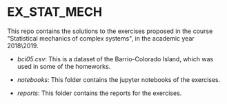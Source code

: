 # EX_STAT_MECH

This repo contains the solutions to the exercises proposed in the course "Statistical mechanics of complex systems", in the academic year 2018\2019.

- *bci05.csv*: This is a dataset of the Barrio-Colorado Island, which was used in some of the homeworks.

- *notebooks*: This folder contains the jupyter notebooks of the exercises.

- *reports*: This folder contains the reports for the exercises.
